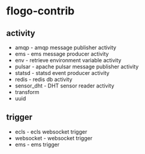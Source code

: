 # flogo-contrib

## activity

* amqp - amqp message publisher activity
* ems - ems message producer activity
* env - retrieve environment variable activity
* pulsar - apache pulsar message publisher activity
* statsd - statsd event producer activity
* redis - redis db activity
* sensor_dht - DHT sensor reader activity
* transform 
* uuid

## trigger

* ecls - ecls websocket trigger
* websocket - websocket trigger
* ems - ems trigger